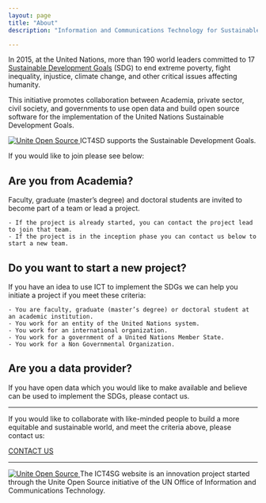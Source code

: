 ```yaml
---
layout: page
title: "About"
description: "Information and Communications Technology for Sustainable Development."

---
```

In 2015, at the United Nations, more than 190 world leaders committed to 17 [Sustainable Development Goals](https://sustainabledevelopment.un.org/sdgs) (SDG) to end extreme poverty, fight inequality, injustice, climate change, and other critical issues affecting humanity.

This initiative promotes collaboration between Academia, private sector, civil society, and governments to use open data and build open source software for the implementation of the United Nations Sustainable Development Goals.

<a href="http://www.un.org/sustainabledevelopment">
    <img src="{{ site.baseurl }}/img/E_Logo_No UN Emblem-01.png" alt="Unite Open Source">
</a>
<span class="caption text-muted">ICT4SD supports the Sustainable Development Goals.</span>



If you would like to join please see below:


Are you from Academia?
----------------------

Faculty, graduate (master’s degree) and doctoral students are invited to become part of a team or lead a project.

	- If the project is already started, you can contact the project lead to join that team. 
	- If the project is in the inception phase you can contact us below to start a new team.


Do you want to start a new project?
----------------------

If you have an idea to use ICT to implement the SDGs we can help you initiate a project if you meet these criteria:

	- You are faculty, graduate (master’s degree) or doctoral student at an academic institution.
	- You work for an entity of the United Nations system.
	- You work for an international organization.
	- You work for a government of a United Nations Member State.
	- You work for a Non Governmental Organization.


Are you a data provider?
----------------------

If you have open data which you would like to make available and believe can be used to implement the SDGs, please contact us.



<hr>

If you would like to collaborate with like-minded people to build a more equitable and sustainable world, and meet the criteria above, please contact us:

<a class="btn btn-default" href="https://unite.un.org/ideas/contact" role="button">CONTACT US</a>

<hr>

<a href="https://unite.un.org/opensource">
    <img src="{{ site.baseurl }}/img/opensource_web_banner.jpg" alt="Unite Open Source">
</a>
<span class="caption text-muted">The ICT4SG website is an innovation project started through the Unite Open Source initiative of the UN Office of Information and Communications Technology.</span>
